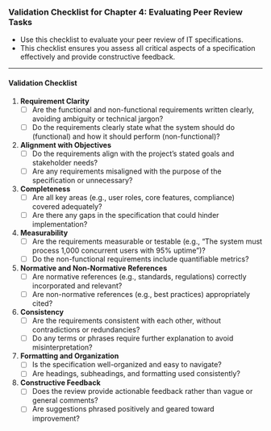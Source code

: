 ### Validation Checklist for Chapter 4: Evaluating Peer Review Tasks

* Use this checklist to evaluate your peer review of IT specifications. 
* This checklist ensures you assess all critical aspects of a specification effectively and provide constructive feedback.

---

#### **Validation Checklist**
1. **Requirement Clarity**
   - [ ] Are the functional and non-functional requirements written clearly, avoiding ambiguity or technical jargon?
   - [ ] Do the requirements clearly state what the system should do (functional) and how it should perform (non-functional)?

2. **Alignment with Objectives**
   - [ ] Do the requirements align with the project’s stated goals and stakeholder needs?
   - [ ] Are any requirements misaligned with the purpose of the specification or unnecessary?

3. **Completeness**
   - [ ] Are all key areas (e.g., user roles, core features, compliance) covered adequately?
   - [ ] Are there any gaps in the specification that could hinder implementation?

4. **Measurability**
   - [ ] Are the requirements measurable or testable (e.g., “The system must process 1,000 concurrent users with 95% uptime”)?
   - [ ] Do the non-functional requirements include quantifiable metrics?

5. **Normative and Non-Normative References**
   - [ ] Are normative references (e.g., standards, regulations) correctly incorporated and relevant?
   - [ ] Are non-normative references (e.g., best practices) appropriately cited?

6. **Consistency**
   - [ ] Are the requirements consistent with each other, without contradictions or redundancies?
   - [ ] Do any terms or phrases require further explanation to avoid misinterpretation?

7. **Formatting and Organization**
   - [ ] Is the specification well-organized and easy to navigate?
   - [ ] Are headings, subheadings, and formatting used consistently?

8. **Constructive Feedback**
   - [ ] Does the review provide actionable feedback rather than vague or general comments?
   - [ ] Are suggestions phrased positively and geared toward improvement?
